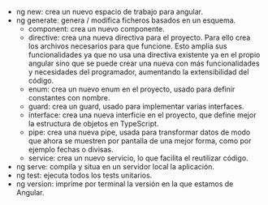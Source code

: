 - ng new: crea un nuevo espacio de trabajo para angular.
- ng generate: genera / modifica ficheros basados en un esquema.
    - component: crea un nuevo componente.
    - directive: crea una nueva directiva para el proyecto. Para ello crea los archivos necesarios para que funcione. Esto amplia sus funcionalidades ya que no usa una directiva existente ya en el propio angular sino que se puede crear una nueva con más funcionalidades y necesidades del programador, aumentando la extensibilidad del código.
    - enum: crea un nuevo enum en el proyecto, usado para definir constantes con nombre.
    - guard: crea un guard, usado para implementar varias interfaces.
    - interface: crea una nueva interficie en el proyecto, que define mejor la estructura de objetos en TypeScript.
    - pipe: crea una nueva pipe, usada para transformar datos de modo que ahora se muestren por pantalla de una mejor forma, como por ejemplo fechas o divisas.
    - service: crea un nuevo servicio, lo que facilita el reutilizar código.
- ng serve: compila y situa en un servidor local la aplicación.
- ng test: ejecuta todos los tests unitarios.
- ng version: imprime por terminal la versión en la que estamos de Angular.